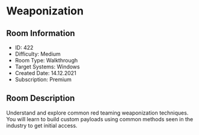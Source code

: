 ﻿# Weaponization

## Room Information
- ID: 422
- Difficulty: Medium
- Room Type: Walkthrough
- Target Systems: Windows
- Created Date: 14.12.2021
- Subscription: Premium

## Room Description
Understand and explore common red teaming weaponization techniques. You will learn to build custom payloads using common methods seen in the industry to get initial access.
